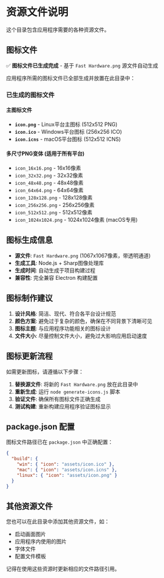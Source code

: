 # 资源文件说明

这个目录包含应用程序需要的各种资源文件。

## 图标文件

✅ **图标文件已生成完成** - 基于 `Fast Hardware.png` 源文件自动生成

应用程序所需的图标文件已全部生成并放置在此目录中：

### 已生成的图标文件

#### 主图标文件
- **`icon.png`** - Linux平台主图标 (512x512 PNG)
- **`icon.ico`** - Windows平台图标 (256x256 ICO)
- **`icon.icns`** - macOS平台图标 (512x512 ICNS)

#### 多尺寸PNG变体 (适用于所有平台)
- `icon_16x16.png` - 16x16像素
- `icon_32x32.png` - 32x32像素
- `icon_48x48.png` - 48x48像素
- `icon_64x64.png` - 64x64像素
- `icon_128x128.png` - 128x128像素
- `icon_256x256.png` - 256x256像素
- `icon_512x512.png` - 512x512像素
- `icon_1024x1024.png` - 1024x1024像素 (macOS专用)

## 图标生成信息

- **源文件**: `Fast Hardware.png` (1067x1067像素，带透明通道)
- **生成工具**: Node.js + Sharp图像处理库
- **生成时间**: 自动生成于项目构建过程
- **兼容性**: 完全兼容 Electron 构建配置

## 图标制作建议

1. **设计风格**: 简洁、现代、符合各平台设计规范
2. **颜色方案**: 避免过于复杂的颜色，确保在不同背景下清晰可见
3. **图标主题**: 与应用程序功能相关的图标设计
4. **文件大小**: 尽量控制文件大小，避免过大影响应用启动速度

## 图标更新流程

如需更新图标，请遵循以下步骤：

1. **替换源文件**: 将新的 `Fast Hardware.png` 放在此目录中
2. **重新生成**: 运行 `node generate-icons.js` 脚本
3. **验证文件**: 确保所有图标文件正确生成
4. **测试构建**: 重新构建应用程序验证图标显示

## package.json 配置

图标文件路径已在 `package.json` 中正确配置：

```json
{
  "build": {
    "win": { "icon": "assets/icon.ico" },
    "mac": { "icon": "assets/icon.icns" },
    "linux": { "icon": "assets/icon.png" }
  }
}
```

## 其他资源文件

您也可以在此目录中添加其他资源文件，如：

- 启动画面图片
- 应用程序内使用的图片
- 字体文件
- 配置文件模板

记得在使用这些资源时更新相应的文件路径引用。
